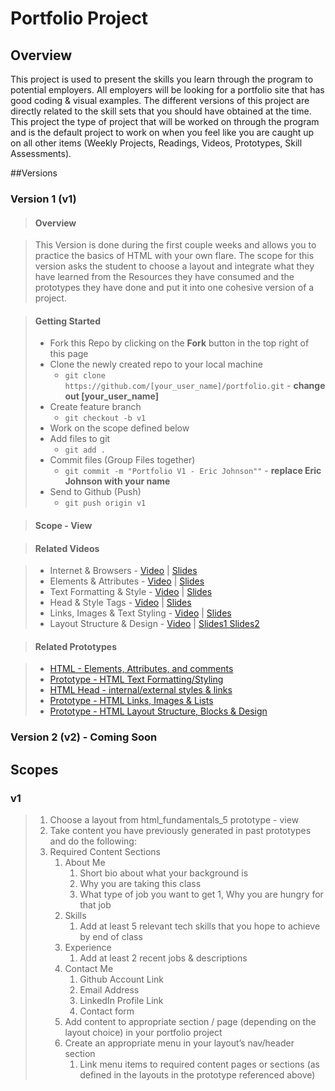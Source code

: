 # Portfolio Project
## Overview
This project is used to present the skills you learn through the program to potential employers. All employers will be looking for a portfolio site that has good coding & visual examples. The different versions of this project are directly related to the skill sets that you should have obtained at the time. This project the type of project that will be worked on through the program and is the default project to work on when you feel like you are caught up on all other items (Weekly Projects, Readings, Videos, Prototypes, Skill Assessments).

##Versions

### Version 1 (v1)
> #### Overview

> This Version is done during the first couple weeks and allows you to practice the basics of HTML with your own flare. The scope for this version asks the student to choose a layout and integrate what they have learned from the Resources they have consumed and the prototypes they have done and put it into one cohesive version of a project.

> #### Getting Started
> - Fork this Repo by clicking on the <b>Fork</b> button in the top right of this page
> - Clone the newly created repo to your local machine
>   - `git clone https://github.com/[your_user_name]/portfolio.git` - <b>change out [your_user_name]</b>
> - Create feature branch
>   - `git checkout -b v1`
> - Work on the scope defined below
> - Add files to git
>   - `git add .`
> - Commit files (Group Files together)
>   - `git commit -m "Portfolio V1 - Eric Johnson""` - <b>replace Eric Johnson with your name</b>
> - Send to Github (Push)
>   - `git push origin v1`

> #### Scope - View

> #### Related Videos

> - Internet & Browsers - <a href="https://www.youtube.com/watch?v=pcwNtWyzwJo" target="_blank">Video</a> |  <a href="https://drive.google.com/open?id=0B6mn1BHjNxTgYk9VaTNGVlgzSzg" target="_blank">Slides</a>
> - Elements & Attributes - <a href="https://www.youtube.com/watch?v=2vqL3OsxRLE" target="_blank">Video</a> | <a href="https://drive.google.com/open?id=0B6mn1BHjNxTgRmpyVVNoQXM0a1k" target="_blank">Slides</a>
> - Text Formatting & Style - <a href="https://www.youtube.com/watch?v=P5sPEr52OVs" target="_blank">Video</a> | <a href="https://drive.google.com/open?id=0B6mn1BHjNxTgUDBsRlVRUnFCQjg" target="_blank">Slides</a>
> - Head & Style Tags - <a href="https://www.youtube.com/watch?v=Jnirh7CCMW8" target="_blank">Video</a> | <a href="https://drive.google.com/open?id=0B6mn1BHjNxTgVk96ei1wRE9pd0k" target="_blank">Slides</a>
> - Links, Images & Text Styling - <a href="https://www.youtube.com/watch?v=w8robcf8-GY" target="_blank">Video</a> | <a href="https://drive.google.com/open?id=0BwjF2I7CBLDVRXMxdzhxRDlmRVk" target="_blank">Slides</a>
> - Layout Structure & Design - <a href="https://www.youtube.com/watch?v=0-WRsALktzE" target="_blank">Video</a> | <a href="https://drive.google.com/open?id=0B7eOl4joefDucHBiVF9lUnRqM1E" target="_blank">Slides1 <a href="https://drive.google.com/open?id=0BwjF2I7CBLDVWFFtNnowaFp3d28" target="_blank">Slides2</a>

> #### Related Prototypes

> - <a href="https://github.com/Learning-Fuze/prototypes/tree/master/html_fundamentals_1" target="_blank">HTML - Elements, Attributes, and comments</a>
> - <a href="https://github.com/Learning-Fuze/prototypes/tree/master/html_fundamentals_2" target="_blank">Prototype - HTML Text Formatting/Styling</a>
> - <a href="https://github.com/Learning-Fuze/prototypes/tree/master/html_fundamentals_3" target="_blank">HTML Head - internal/external styles & links</a>
> - <a href="https://github.com/Learning-Fuze/prototypes/tree/master/html_fundamentals_4" target="_blank">Prototype - HTML Links, Images & Lists</a>
> - <a href="https://github.com/Learning-Fuze/prototypes/tree/master/html_fundamentals_4" target="_blank">Prototype - HTML Layout Structure, Blocks & Design</a>

### Version 2 (v2) - <b>Coming Soon</b>

## Scopes

### v1
> 1. Choose a layout from html_fundamentals_5 prototype - view
> 1. Take content you have previously generated in past prototypes and do the following:
>   1. Required Content Sections
>       1. About Me
>           1. Short bio about what your background is
>           1. Why you are taking this class
>           1. What type of job you want to get
>           1, Why you are hungry for that job
>       1. Skills
>           1. Add at least 5 relevant tech skills that you hope to achieve by end of class
>       1. Experience
>           1. Add at least 2 recent jobs & descriptions
>       1. Contact Me
>           1. Github Account Link
>           1. Email Address
>           1. LinkedIn Profile Link
>           1. Contact form
>       1. Add content to appropriate section / page (depending on the layout choice) in your portfolio project
>       1. Create an appropriate menu in your layout’s nav/header section
>           1. Link menu items to required content pages or sections (as defined in the layouts in the prototype referenced above)
